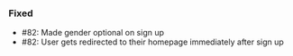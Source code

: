 ### Fixed

- #82: Made gender optional on sign up
- #82: User gets redirected to their homepage immediately after sign up
